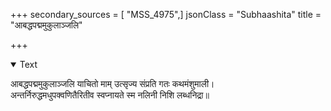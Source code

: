 +++
secondary_sources = [ "MSS_4975",]
jsonClass = "Subhaashita"
title = "आबद्धपद्ममुकुलाञ्जलि"

+++

<details open><summary>Text</summary>

आबद्धपद्ममुकुलाञ्जलि याचितो माम् उत्सृज्य संप्रति गतः कथमंशुमाली।  
अन्तर्निरुद्धमधुपक्वणितैरितीव स्वप्नायते स्म नलिनी निशि लब्धनिद्रा॥
</details>

